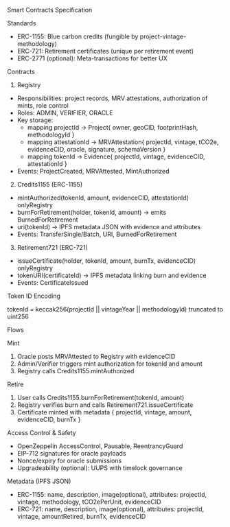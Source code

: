 Smart Contracts Specification

Standards

- ERC-1155: Blue carbon credits (fungible by project-vintage-methodology)
- ERC-721: Retirement certificates (unique per retirement event)
- ERC-2771 (optional): Meta-transactions for better UX

Contracts

1) Registry
- Responsibilities: project records, MRV attestations, authorization of mints, role control
- Roles: ADMIN, VERIFIER, ORACLE
- Key storage:
  - mapping projectId → Project{ owner, geoCID, footprintHash, methodologyId }
  - mapping attestationId → MRVAttestation{ projectId, vintage, tCO2e, evidenceCID, oracle, signature, schemaVersion }
  - mapping tokenId → Evidence{ projectId, vintage, evidenceCID, attestationId }
- Events: ProjectCreated, MRVAttested, MintAuthorized

2) Credits1155 (ERC-1155)
- mintAuthorized(tokenId, amount, evidenceCID, attestationId) onlyRegistry
- burnForRetirement(holder, tokenId, amount) → emits BurnedForRetirement
- uri(tokenId) → IPFS metadata JSON with evidence and attributes
- Events: TransferSingle/Batch, URI, BurnedForRetirement

3) Retirement721 (ERC-721)
- issueCertificate(holder, tokenId, amount, burnTx, evidenceCID) onlyRegistry
- tokenURI(certificateId) → IPFS metadata linking burn and evidence
- Events: CertificateIssued

Token ID Encoding

tokenId = keccak256(projectId || vintageYear || methodologyId) truncated to uint256

Flows

Mint
1) Oracle posts MRVAttested to Registry with evidenceCID
2) Admin/Verifier triggers mint authorization for tokenId and amount
3) Registry calls Credits1155.mintAuthorized

Retire
1) User calls Credits1155.burnForRetirement(tokenId, amount)
2) Registry verifies burn and calls Retirement721.issueCertificate
3) Certificate minted with metadata { projectId, vintage, amount, evidenceCID, burnTx }

Access Control & Safety

- OpenZeppelin AccessControl, Pausable, ReentrancyGuard
- EIP-712 signatures for oracle payloads
- Nonce/expiry for oracle submissions
- Upgradeability (optional): UUPS with timelock governance

Metadata (IPFS JSON)

- ERC-1155: name, description, image(optional), attributes: projectId, vintage, methodology, tCO2ePerUnit, evidenceCID
- ERC-721: name, description, image(optional), attributes: projectId, vintage, amountRetired, burnTx, evidenceCID



